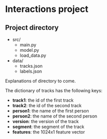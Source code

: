 # Interactions project

## Project directory

- src/
  - main.py
  - model.py
  - load_data.py 
- data/
  - tracks.json
  - labels.json

Explanations of directory to come.

The dictionary of tracks has the following keys:

- **track1**: the id of the first track
- **track2**: the id of the second track
- **person1**: the name of the first person
- **person2**: the name of the second person
- **version**: the version of the track
- **segment**: the segment of the track
- **features**: the 1024x1 feature vector 